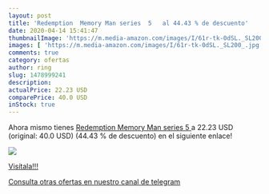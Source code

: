 ```yaml
---
layout: post
title: 'Redemption  Memory Man series  5   al 44.43 % de descuento'
date: 2020-04-14 15:41:47
thumbnailImage: 'https://m.media-amazon.com/images/I/61r-tk-0dSL._SL200_.jpg'
images: [ 'https://m.media-amazon.com/images/I/61r-tk-0dSL._SL200_.jpg' ]
comments: true
category: ofertas
author: ring
slug: 1478999241
description:
actualPrice: 22.23 USD
comparePrice: 40.0 USD
inStock: true
---
```


Ahora mismo tienes [Redemption  Memory Man series  5  ](https://www.amazon.com/dp/1478999241/?tag=redken08-20) a 22.23 USD (original: 40.0 USD) (44.43 %  de descuento) en el siguiente enlace!

[![](https://m.media-amazon.com/images/I/61r-tk-0dSL._SL200_.jpg)](https://www.amazon.com/dp/1478999241/?tag=redken08-20)

[Visítala!!!](https://www.amazon.com/dp/1478999241/?tag=redken08-20)

[Consulta otras ofertas en nuestro canal de telegram](https://t.me/s/ofertas25)
